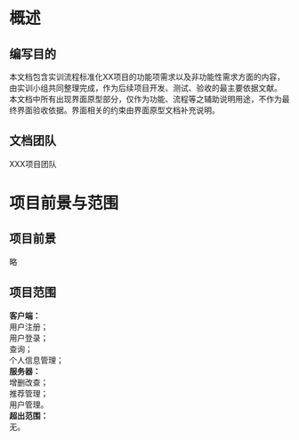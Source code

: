 # 概述
## 编写目的
本文档包含实训流程标准化XX项目的功能项需求以及非功能性需求方面的内容，由实训小组共同整理完成，作为后续项目开发、测试、验收的最主要依据文献。
本文档中所有出现界面原型部分，仅作为功能、流程等之辅助说明用途，不作为最终界面验收依据。界面相关的约束由界面原型文档补充说明。
## 文档团队
XXX项目团队
# 项目前景与范围
## 项目前景
略
## 项目范围
**客户端：**  
用户注册；  
用户登录；  
查询；   
个人信息管理；  
**服务器：**  
增删改查；  
推荐管理；  
用户管理。  
**超出范围：**   
无。  
